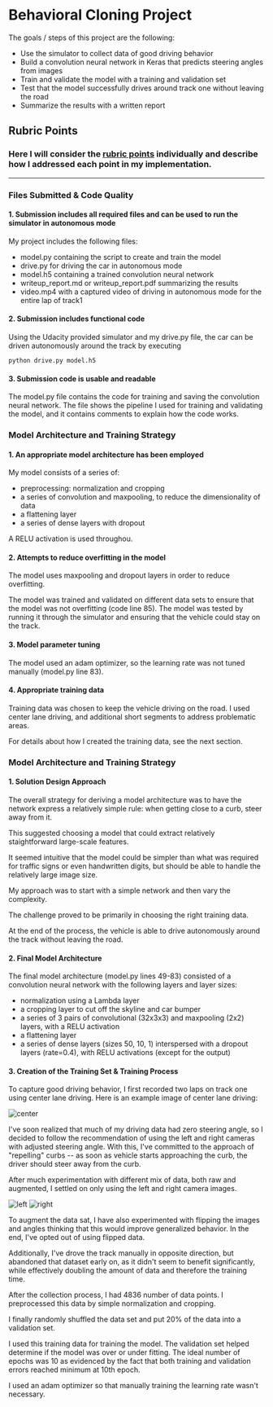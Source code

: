 # **Behavioral Cloning Project**

The goals / steps of this project are the following:
* Use the simulator to collect data of good driving behavior
* Build a convolution neural network in Keras that predicts steering angles from images
* Train and validate the model with a training and validation set
* Test that the model successfully drives around track one without leaving the road
* Summarize the results with a written report


[//]: # (Image References)

[left]: ./examples/left.jpg "Left Camera"
[right]: ./examples/right.jpg "Right Camera"
[center]: ./examples/center.jpg "Center Camera"

## Rubric Points
### Here I will consider the [rubric points](https://review.udacity.com/#!/rubrics/432/view) individually and describe how I addressed each point in my implementation.

---
### Files Submitted & Code Quality

#### 1. Submission includes all required files and can be used to run the simulator in autonomous mode

My project includes the following files:
* model.py containing the script to create and train the model
* drive.py for driving the car in autonomous mode
* model.h5 containing a trained convolution neural network
* writeup_report.md or writeup_report.pdf summarizing the results
* video.mp4 with a captured video of driving in autonomous mode for the entire lap of track1

#### 2. Submission includes functional code
Using the Udacity provided simulator and my drive.py file, the car can be driven autonomously around the track by executing

```python drive.py model.h5```

#### 3. Submission code is usable and readable

The model.py file contains the code for training and saving the convolution neural network. The file shows the pipeline I used for training and validating the model, and it contains comments to explain how the code works.

### Model Architecture and Training Strategy

#### 1. An appropriate model architecture has been employed

My model consists of a series of:

- preprocessing: normalization and cropping
- a series of convolution and maxpooling, to reduce the dimensionality of data
- a flattening layer
- a series of dense layers with dropout

A RELU activation is used throughou.


#### 2. Attempts to reduce overfitting in the model

The model uses maxpooling and dropout layers in order to reduce overfitting.

The model was trained and validated on different data sets to ensure that the model was not overfitting (code line 85). The model was tested by running it through the simulator and ensuring that the vehicle could stay on the track.

#### 3. Model parameter tuning

The model used an adam optimizer, so the learning rate was not tuned manually (model.py line 83).

#### 4. Appropriate training data

Training data was chosen to keep the vehicle driving on the road. I used center lane driving,
and additional short segments to address problematic areas.

For details about how I created the training data, see the next section.

### Model Architecture and Training Strategy

#### 1. Solution Design Approach

The overall strategy for deriving a model architecture was to have the network express a relatively simple rule: when getting close to a curb, steer away from it.

This suggested choosing a model that could extract relatively staightforward large-scale features.

It seemed intuitive that the model could be simpler than what was required for traffic signs or even handwritten digits, but should be able to handle the relatively large image size.

My approach was to start with a simple network and then vary the complexity.

The challenge proved to be primarily in choosing the right training data.

At the end of the process, the vehicle is able to drive autonomously around the track without leaving the road.

#### 2. Final Model Architecture

The final model architecture (model.py lines 49-83) consisted of a convolution neural network with the following layers and layer sizes:

- normalization using a Lambda layer
- a cropping layer to cut off the skyline and car bumper
- a series of 3 pairs of convolutional (32x3x3) and maxpooling (2x2) layers, with a RELU activation
- a flattening layer
- a series of dense layers (sizes 50, 10, 1) interspersed with a dropout layers (rate=0.4), with RELU activations (except for the output)


#### 3. Creation of the Training Set & Training Process

To capture good driving behavior, I first recorded two laps on track one using center lane driving. Here is an example image of center lane driving:

![center][center]

I've soon realized that much of my driving data had zero steering angle, so I decided to follow the recommendation of using the left and right cameras with adjusted steering angle. With this, I've committed to the approach of "repelling" curbs -- as soon as vehicle starts approaching the curb, the driver should steer away from the curb.

After much experimentation with different mix of data, both raw and augmented, I settled on only using the left and right camera images.


![left][left]
![right][right]


To augment the data sat, I have also experimented with flipping the images and angles thinking that this would improve generalized behavior. In the end, I've opted out of using flipped data.

Additionally, I've drove the track manually in opposite direction, but abandoned that dataset early on, as it didn't seem to benefit significantly, while effectively doubling the amount of data and therefore the training time.

After the collection process, I had 4836 number of data points. I preprocessed this data by simple normalization and cropping.

I finally randomly shuffled the data set and put 20% of the data into a validation set.

I used this training data for training the model. The validation set helped determine if the model was over or under fitting. The ideal number of epochs was 10 as evidenced by the fact that both training and validation errors reached minimum at 10th epoch.

I used an adam optimizer so that manually training the learning rate wasn't necessary.
